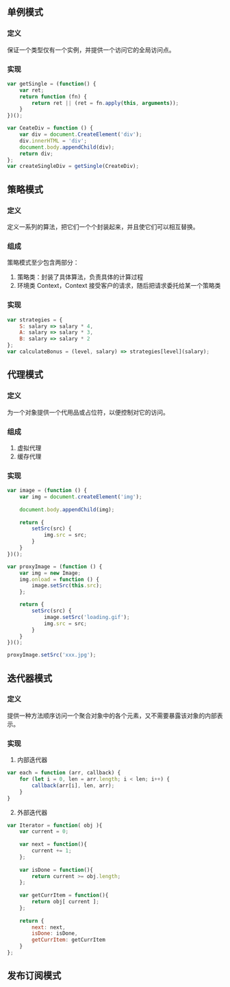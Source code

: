 ## 单例模式

### 定义

保证一个类型仅有一个实例，并提供一个访问它的全局访问点。

### 实现

```js
var getSingle = (function() {
    var ret;
    return function (fn) {
        return ret || (ret = fn.apply(this, arguments));
    }
})();

var CeateDiv = function () {
    var div = document.CreateElement('div');
    div.innerHTML = 'div';
    document.body.appendChild(div);
    return div;
};
var createSingleDiv = getSingle(CreateDiv);
```

## 策略模式

### 定义

定义一系列的算法，把它们一个个封装起来，并且使它们可以相互替换。

### 组成

策略模式至少包含两部分：

1. 策略类：封装了具体算法，负责具体的计算过程
2. 环境类 Context，Context 接受客户的请求，随后把请求委托给某一个策略类

### 实现

```js
var strategies = {
    S: salary => salary * 4,
    A: salary => salary * 3,
    B: salary => salary * 2
};
var calculateBonus = (level, salary) => strategies[level](salary);
```

## 代理模式

### 定义

为一个对象提供一个代用品或占位符，以便控制对它的访问。

### 组成

1. 虚拟代理
2. 缓存代理

### 实现

```js
var image = (function () {
    var img = document.createElement('img');
    
    document.body.appendChild(img);
    
    return {
        setSrc(src) {
            img.src = src;
        }
    }
})();

var proxyImage = (function () {
    var img = new Image;
    img.onload = function () {
        image.setSrc(this.src);
    };

    return {
        setSrc(src) {
            image.setSrc('loading.gif');
            img.src = src;
        }
    }
})();

proxyImage.setSrc('xxx.jpg');
```

## 迭代器模式

### 定义

提供一种方法顺序访问一个聚合对象中的各个元素，又不需要暴露该对象的内部表示。

### 实现

1. 内部迭代器

```js
var each = function (arr, callback) {
    for (let i = 0, len = arr.length; i < len; i++) {
        callback(arr[i], len, arr);
    }
}
```

2. 外部迭代器

```js
var Iterator = function( obj ){
    var current = 0;
    
    var next = function(){
        current += 1;
    };
    
    var isDone = function(){
        return current >= obj.length;
    };
    
    var getCurrItem = function(){
        return obj[ current ];
    };
    
    return {
        next: next,
        isDone: isDone,
        getCurrItem: getCurrItem
    }
};
```

## 发布订阅模式

